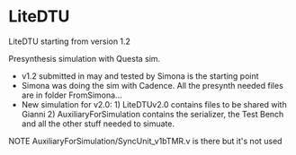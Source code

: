 # LiteDTU
LiteDTU starting from version 1.2

Presynthesis simulation with Questa sim.
- v1.2 submitted in may and tested by Simona is the starting point
- Simona was doing the sim with Cadence. All the presynth needed files are in folder FromSimona...
- New simulation for v2.0: 1) LiteDTUv2.0 contains files to be shared with Gianni 2) AuxiliaryForSimulation contains the serializer, 
the Test Bench and all the other stuff needed to simuate.

NOTE
AuxiliaryForSimulation/SyncUnit_v1bTMR.v is there but it's not used
